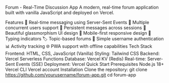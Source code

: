 Forum - Real-Time Discussion App
A modern, real-time forum application built with vanilla JavaScript and deployed on Vercel.

Features
🚀 Real-time messaging using Server-Sent Events
👥 Multiple concurrent users support
💬 Persistent messages across sessions
🎨 Beautiful glassmorphism UI design
📱 Mobile-first responsive design
🔔 Typing indicators
🏷️ Topic-based forums
👤 Simple username authentication
📊 Activity tracking
🌐 PWA support with offline capabilities
Tech Stack
Frontend: HTML, CSS, JavaScript (Vanilla)
Styling: Tailwind CSS
Backend: Vercel Serverless Functions
Database: Vercel KV (Redis)
Real-time: Server-Sent Events (SSE)
Deployment: Vercel
Quick Start
Prerequisites
Node.js 18+
Vercel CLI
Vercel account
Installation
Clone the repository:
git clone https://github.com/yourusername/forum-app.git
cd forum-app
